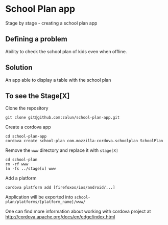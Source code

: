 School Plan app
===============

Stage by stage - creating a school plan app

Defining a problem
------------------

Ability to check the school plan of kids even when offline.

Solution
--------

An app able to display a table with the school plan


To see the Stage[X]
-------------------

Clone the repository

    git clone git@github.com:zalun/school-plan-app.git

Create a cordova app

    cd school-plan-app
	cordova create school-plan com.mozzilla-cordova.schoolplan SchoolPlan 

Remove the ``www`` directory and replace it with ``stage[X]``

    cd school-plan
    rm -rf www
    ln -fs ../stage[x] www

Add a platform

    cordova platform add [firefoxos/ios/android/...]

Application will be exported into ```school-plan/platforms/[platform_name]/www/```

One can find more information about working with cordova project at 
http://cordova.apache.org/docs/en/edge/index.html
